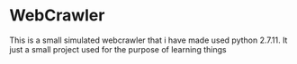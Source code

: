 # WebCrawler

This is a small simulated webcrawler that i have made used python 2.7.11. It just a small project used for the purpose of learning things
